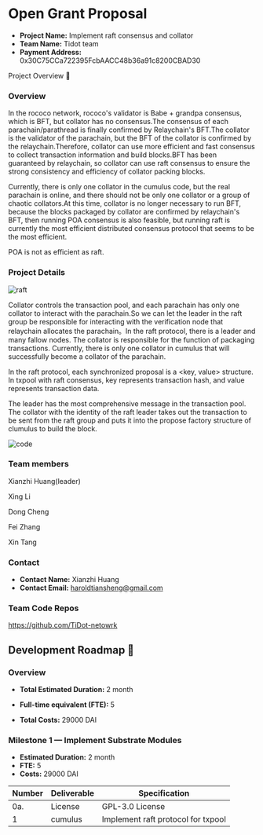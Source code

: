 # Open Grant Proposal

* **Project Name:**  Implement raft consensus and collator
* **Team Name:**  Tidot team
* **Payment Address:**  0x30C75CCa722395FcbAACC48b36a91c8200CBAD30

Project Overview :page_facing_up: 
### Overview
In the rococo  network, rococo's validator is Babe + grandpa consensus, which is BFT, but collator has no consensus.The consensus of each parachain/parathread is finally confirmed by Relaychain's BFT.The collator is the validator of the parachain, but the BFT of the collator is confirmed by the relaychain.Therefore, collator can use more efficient and fast consensus to collect transaction information and build blocks.BFT has been guaranteed by relaychain, so collator can use raft consensus to ensure the strong consistency and efficiency of collator packing blocks.

Currently, there is only one collator in the cumulus code, but the real parachain is online, and there should not be only one collator or a group of chaotic collators.At this time, collator is no longer necessary to run BFT, because the blocks packaged by collator are confirmed by relaychain's BFT, then running POA consensus is also feasible, but running raft is currently the most efficient distributed consensus protocol that seems to be the most efficient.

POA is not as efficient as raft.


### Project Details 


![raft](https://img.imgdb.cn/item/600fe0883ffa7d37b388fbf0.png)

Collator controls the transaction pool, and each parachain has only one collator to interact with the parachain.So we can let the leader in the raft group be responsible for interacting with the verification node that relaychain allocates the parachain。In the raft protocol, there is a leader and many fallow nodes. The collator is responsible for the function of packaging transactions. Currently, there is only one collator in cumulus that will successfully become a collator of the parachain.

In the raft protocol, each synchronized proposal is a <key, value> structure. In txpool with raft consensus, key represents transaction hash, and value represents transaction data.

The leader has the most comprehensive message in the transaction pool. The collator with the identity of the raft leader takes out the transaction to be sent from the raft group and puts it into the propose factory structure of clumulus to build the block.

![code](https://img.imgdb.cn/item/600fef5e3ffa7d37b390f13f.png)

### Team members
Xianzhi  Huang(leader)

Xing  Li

Dong Cheng

Fei Zhang

Xin Tang

### Contact
* **Contact Name:** Xianzhi Huang
* **Contact Email:**  haroldtiansheng@gmail.com

### Team Code Repos

https://github.com/TiDot-netowrk




## Development Roadmap :nut_and_bolt: 

### Overview
* **Total Estimated Duration:** 2 month

* **Full-time equivalent (FTE):**  5

* **Total Costs:**  29000 DAI

  

### Milestone 1 — Implement Substrate Modules 
* **Estimated Duration:** 2 month
* **FTE:**  5 
* **Costs:**   29000 DAI

| Number | Deliverable   | Specification                                                |
| ------ | ------------- | ------------------------------------------------------------ |
| 0a.    | License       | GPL-3.0 License                            |
|  1 | cumulus | Implement raft protocol for txpool |
